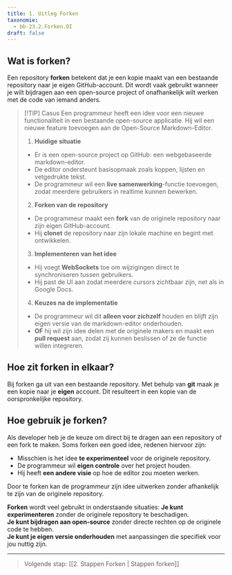 ```yaml
---
title: 1. Uitleg Forken
taxonomie:
  - bb-23.2.Forken.OI
draft: false
---
```


## Wat is forken?
Een repository **forken** betekent dat je een kopie maakt van een bestaande repository naar je eigen GitHub-account. Dit wordt vaak gebruikt wanneer je wilt bijdragen aan een open-source project of onafhankelijk wilt werken met de code van iemand anders.

> [!TIP] Casus
> Een programmeur heeft een idee voor een nieuwe functionaliteit in een bestaande open-source applicatie. Hij wil een nieuwe feature toevoegen aan de Open-Source Markdown-Editor.
>  
> 1. **Huidige situatie**  
>   - Er is een open-source project op GitHub: een webgebaseerde markdown-editor.  
>   - De editor ondersteunt basisopmaak zoals koppen, lijsten en vetgedrukte tekst.  
>   - De programmeur wil een **live samenwerking**-functie toevoegen, zodat meerdere gebruikers in realtime kunnen bewerken.  
>
>2. **Forken van de repository**  
>   - De programmeur maakt een **fork** van de originele repository naar zijn eigen GitHub-account.  
>   - Hij **clonet** de repository naar zijn lokale machine en begint met ontwikkelen.  
>
> 3. **Implementeren van het idee**  
>   - Hij voegt **WebSockets** toe om wijzigingen direct te synchroniseren tussen gebruikers.  
>   - Hij past de UI aan zodat meerdere cursors zichtbaar zijn, net als in Google Docs.  
>
>4. **Keuzes na de implementatie**  
>   - De programmeur wil dit **alleen voor zichzelf** houden en blijft zijn eigen versie van de markdown-editor onderhouden.  
>   - **OF** hij wil zijn idee delen met de originele makers en maakt een **pull request** aan, zodat zij kunnen beslissen of ze de functie willen integreren.  

## Hoe zit forken in elkaar?
Bij forken ga uit van een bestaande repository. Met behulp van **git** maak je een kopie naar je **eigen** account. Dit resulteert in een kopie van de oorspronkelijke repository.

## Hoe gebruik je forken?
Als developer heb je de keuze om direct bij te dragen aan een repository of een fork te maken. Soms forken een goed idee, redenen hiervoor zijn:
- Misschien is het idee **te experimenteel** voor de originele repository.  
- De programmeur wil **eigen controle** over het project houden.  
- Hij heeft **een andere visie** op hoe de editor zou moeten werken.  

Door te forken kan de programmeur zijn idee uitwerken zonder afhankelijk te zijn van de originele repository. 

**Forken** wordt veel gebruikt in onderstaande situaties:
**Je kunt experimenteren** zonder de originele repository te beschadigen.  
**Je kunt bijdragen aan open-source** zonder directe rechten op de originele code te hebben.  
**Je kunt je eigen versie onderhouden** met aanpassingen die specifiek voor jou nuttig zijn.  

---

> Volgende stap: [[2. Stappen Forken | Stappen forken]]
